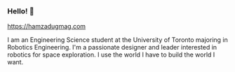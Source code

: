 ### Hello! 👋

https://hamzadugmag.com

I am an Engineering Science student at the University of Toronto majoring in Robotics Engineering.
I'm a passionate designer and leader interested in robotics for space exploration.
I use the world I have to build the world I want.

<!--
**hamza-dugmag/hamza-dugmag** is a ✨ _special_ ✨ repository because its `README.md` (this file) appears on your GitHub profile.

- 🔭 I’m currently working on ...
- 🌱 I’m currently learning ...
- 👯 I’m looking to collaborate on ...
- 🤔 I’m looking for help with ...
- 💬 Ask me about ...
- 📫 How to reach me: ...
- 😄 Pronouns: ...
- ⚡ Fun fact: ...
-->
